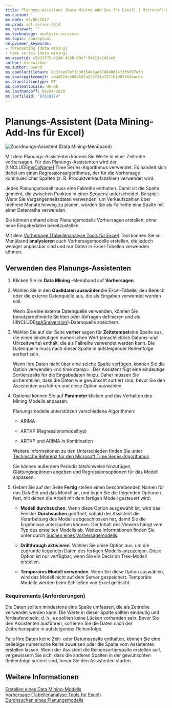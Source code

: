 ```yaml
---
title: Planungs-Assistent (Data Mining-Add-Ins für Excel) | Microsoft-Dokumentation
ms.custom: ''
ms.date: 03/06/2017
ms.prod: sql-server-2014
ms.reviewer: ''
ms.technology: analysis-services
ms.topic: conceptual
helpviewer_keywords:
- forecasting [data mining]
- time series [data mining]
ms.assetid: c5b33f75-42d4-4598-89e7-94815c142ce6
author: minewiskan
ms.author: owend
ms.openlocfilehash: 8c3fae97bf1c36154d8ae378840014f2fb997afd
ms.sourcegitcommit: ad4d92dce894592a259721a1571b1d8736abacdb
ms.translationtype: MT
ms.contentlocale: de-DE
ms.lasthandoff: 08/04/2020
ms.locfileid: "87610174"
---
```

# <a name="forecast-wizard-data-mining-add-ins-for-excel"></a>Planungs-Assistent (Data Mining-Add-Ins für Excel)
  ![Zuordnungs-Assistent (Data Mining-Menüband)](media/dmc-forecast.gif "Zuordnungs-Assistent (Data Mining-Menüband)")  
  
 Mit dem Planungs-Assistenten können Sie Werte in einer Zeitreihe vorhersagen. Für den Planungs-Assistenten wird der [!INCLUDE[msCoName](../includes/msconame-md.md)] Time Series-Algorithmus verwendet. Es handelt sich dabei um einen Regressionsalgorithmus, der für die Vorhersage kontinuierlicher Spalten (z. B. Produktverkaufszahlen) verwendet wird.  
  
 Jedes Planungsmodell muss eine Fallreihe enthalten. Damit ist die Spalte gemeint, die zwischen Punkten in einer Sequenz unterscheidet. Beispiel: Wenn Sie Vergangenheitsdaten verwenden, um Verkaufszahlen über mehrere Monate hinweg zu planen, würden Sie als Fallreihe eine Spalte mit einer Datenreihe verwenden.  
  
 Sie können anhand eines Planungsmodells Vorhersagen erstellen, ohne neue Eingabedaten bereitzustellen.  
  
 Mit dem [Vorhersage &#40;Tabellenanalyse Tools für Excel&#41;](forecast-table-analysis-tools-for-excel.md) Tool können Sie im Menüband **analysieren** auch Vorhersagemodelle erstellen, die jedoch weniger anpassbar sind und nur Daten in Excel-Tabellen verwenden können.  
  
## <a name="using-the-forecast-wizard"></a>Verwenden des Planungs-Assistenten  
  
1.  Klicken Sie im **Data Mining** -Menüband auf **Vorhersagen**.  
  
2.  Wählen Sie in den **Quelldaten auswählen**die Excel-Tabelle, den Bereich oder die externe Datenquelle aus, die als Eingaben verwendet werden soll.  
  
     Wenn Sie eine externe Datenquelle verwenden, können Sie benutzerdefinierte Sichten oder Abfragen definieren und als [!INCLUDE[ssASnoversion](../includes/ssasnoversion-md.md)]-Datenquelle speichern.  
  
3.  Wählen Sie auf der Seite **vorher** sagen für **Zeitstempel**eine Spalte aus, die einen eindeutigen numerischen Wert (einschließlich Datums-und Uhrzeitwerte) enthält, die als Fallreihe verwendet werden kann. Die Datenquelle muss nach dieser Spalte in aufsteigender Reihenfolge sortiert sein.  
  
     Wenn Ihre Daten nicht über eine solche Spalte verfügen, können Sie die Option verwenden \<no time stamp> . Der Assistent fügt eine eindeutige Sortierspalte für die Eingabedaten hinzu. Daher müssen Sie sicherstellen, dass die Daten wie gewünscht sortiert sind, bevor Sie den Assistenten ausführen und diese Option auswählen.  
  
4.  Optional können Sie auf **Parameter** klicken und das Verhalten des Mining Modells anpassen.  
  
     Planungsmodelle unterstützen verschiedene Algorithmen:  
  
    -   ARIMA  
  
    -   ARTXP (Regressionsmodelltyp)  
  
    -   ARTXP und ARIMA in Kombination  
  
     Weitere Informationen zu den Unterschieden finden Sie unter [Technische Referenz für den Microsoft Time Series-Algorithmus](data-mining/microsoft-time-series-algorithm-technical-reference.md).  
  
     Sie können außerdem Periodizitätshinweise hinzufügen, Glättungsoptionen angeben und Regressionsoptionen für das Modell anpassen.  
  
5.  Geben Sie auf der Seite **Fertig** stellen einen beschreibenden Namen für das DataSet und das Modell an, und legen Sie die folgenden Optionen fest, mit denen die Arbeit mit dem fertigen Modell gesteuert wird:  
  
    -   **Modell durchsuchen**. Wenn diese Option ausgewählt ist, wird das Fenster **Durchsuchen** geöffnet, sobald der Assistent die Verarbeitung des Modells abgeschlossen hat, damit Sie die Ergebnisse untersuchen können. Der Inhalt des Viewers hängt vom Typ des erstellten Modells ab. Weitere Informationen finden Sie unter durch [Suchen eines Vorhersagemodells](browsing-a-forecasting-model.md).  
  
    -   **Drillthrough aktivieren**. Wählen Sie diese Option aus, um die zugrunde liegenden Daten des fertigen Modells anzuzeigen. Diese Option ist nur verfügbar, wenn Sie ein Decision Tree-Modell erstellen.  
  
    -   **Temporäres Modell verwenden**. Wenn Sie diese Option auswählen, wird das Modell nicht auf dem Server gespeichert. Temporäre Modelle werden beim Schließen von Excel gelöscht.  
  
### <a name="requirements"></a>Requirements (Anforderungen)  
 Die Daten sollten mindestens eine Spalte umfassen, die als Zeitreihe verwendet werden kann. Die Werte in dieser Spalte sollten eindeutig und fortlaufend sein, d. h., es sollten keine Lücken vorhanden sein. Bevor Sie den Assistenten ausführen, sortieren Sie die Daten nach der Zeitreihenspalte in aufsteigender Reihenfolge.  
  
 Falls Ihre Daten keine Zeit- oder Datumsspalte enthalten, können Sie eine beliebige numerische Reihe zuweisen oder die Spalte vom Assistenten erstellen lassen. Wenn der Assistent die Reihensortierspalte erstellen soll, vergewissern Sie sich, dass die anderen Spalten in der gewünschten Reihenfolge sortiert sind, bevor Sie den Assistenten starten.  
  
## <a name="see-also"></a>Weitere Informationen  
 [Erstellen eines Data Mining-Modells](creating-a-data-mining-model.md)   
 [Vorhersage &#40;Tabellenanalyse Tools für Excel&#41;](forecast-table-analysis-tools-for-excel.md)   
 [Durchsuchen eines Planungsmodells](browsing-a-forecasting-model.md)  
  
  

